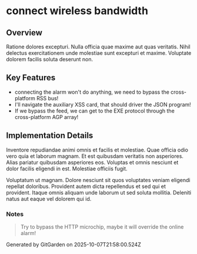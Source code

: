 # connect wireless bandwidth

## Overview
Ratione dolores excepturi. Nulla officia quae maxime aut quas veritatis. Nihil delectus exercitationem unde molestiae sunt excepturi et maxime. Voluptate dolorem facilis soluta deserunt non.

## Key Features
- connecting the alarm won't do anything, we need to bypass the cross-platform RSS bus!
- I'll navigate the auxiliary XSS card, that should driver the JSON program!
- If we bypass the feed, we can get to the EXE protocol through the cross-platform AGP array!

## Implementation Details
Inventore repudiandae animi omnis et facilis et molestiae. Quae officia odio vero quia et laborum magnam. Et est quibusdam veritatis non asperiores. Alias pariatur quibusdam asperiores eos. Voluptas et omnis nesciunt et dolor facilis eligendi in est. Molestiae officiis fugit.
 Voluptatum ut magnam. Dolore nesciunt sit quos voluptates veniam eligendi repellat doloribus. Provident autem dicta repellendus et sed qui et provident. Itaque omnis aliquam unde laborum ut sed soluta mollitia. Deleniti natus aut eaque vel dolorem qui id.

### Notes
> Try to bypass the HTTP microchip, maybe it will override the online alarm!

Generated by GitGarden on 2025-10-07T21:58:00.524Z